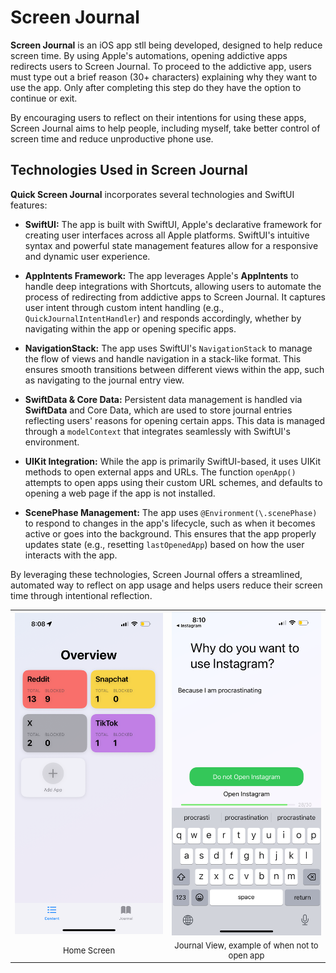 # Screen Journal

**Screen Journal** is an iOS app stll being developed, designed to help reduce screen time. By using Apple's automations, opening addictive apps redirects users to Screen Journal. To proceed to the addictive app, users must type out a brief reason (30+ characters) explaining why they want to use the app. Only after completing this step do they have the option to continue or exit.

By encouraging users to reflect on their intentions for using these apps, Screen Journal aims to help people, including myself, take better control of screen time and reduce unproductive phone use.
## Technologies Used in Screen Journal

**Quick Screen Journal** incorporates several technologies and SwiftUI features:

- **SwiftUI:** The app is built with SwiftUI, Apple's declarative framework for creating user interfaces across all Apple platforms. SwiftUI's intuitive syntax and powerful state management features allow for a responsive and dynamic user experience.
  
- **AppIntents Framework:** The app leverages Apple's **AppIntents** to handle deep integrations with Shortcuts, allowing users to automate the process of redirecting from addictive apps to Screen Journal. It captures user intent through custom intent handling (e.g., `QuickJournalIntentHandler`) and responds accordingly, whether by navigating within the app or opening specific apps.

- **NavigationStack:** The app uses SwiftUI's `NavigationStack` to manage the flow of views and handle navigation in a stack-like format. This ensures smooth transitions between different views within the app, such as navigating to the journal entry view.

- **SwiftData & Core Data:** Persistent data management is handled via **SwiftData** and Core Data, which are used to store journal entries reflecting users' reasons for opening certain apps. This data is managed through a `modelContext` that integrates seamlessly with SwiftUI's environment.

- **UIKit Integration:** While the app is primarily SwiftUI-based, it uses UIKit methods to open external apps and URLs. The function `openApp()` attempts to open apps using their custom URL schemes, and defaults to opening a web page if the app is not installed.

- **ScenePhase Management:** The app uses `@Environment(\.scenePhase)` to respond to changes in the app's lifecycle, such as when it becomes active or goes into the background. This ensures that the app properly updates state (e.g., resetting `lastOpenedApp`) based on how the user interacts with the app.

By leveraging these technologies, Screen Journal offers a streamlined, automated way to reflect on app usage and helps users reduce their screen time through intentional reflection.

<table align="center">
  <tr>
    <td align="center">
      <a href="images/Home.PNG">
        <img src="images/Home.PNG" width="300px" alt="Home Screen">
      </a>
    </td>
    <td align="center">
      <a href="images/JournalView.PNG">
        <img src="images/JournalView.PNG" width="300px" alt="Journal View">
      </a>
    </td>
  </tr>
  <tr>
    <td align="center" style="font-size: small;">Home Screen</td>
    <td align="center" style="font-size: small;">Journal View, example of when not to open app</td>
  </tr>
</table>
